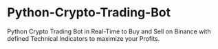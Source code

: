 # Python-Crypto-Trading-Bot
Python Crypto Trading Bot in Real-Time to Buy and Sell on Binance with defined Technical Indicators to maximize your Profits.

